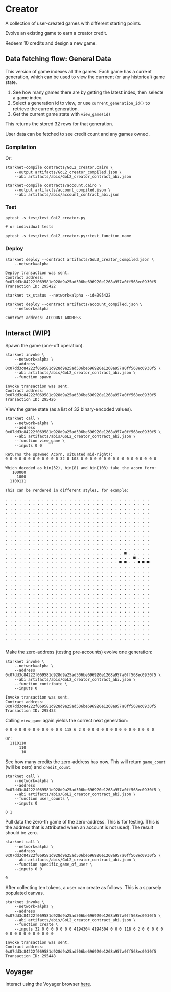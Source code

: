 # Creator

A collection of user-created games with different starting points.

Evolve an existing game to earn a creator credit.

Redeem 10 credits and design a new game.

## Data fetching flow: General Data

This version of game indexes all the games. Each game has a
current generation, which can be used to view the currnent (or
any historical) game state.

1. See how many games there are by getting the latest index, then
selecte a game index.
2. Select a generation id to view, or use `current_generation_id()`
to retrieve the current generation.
3. Get the current game state with `view_game(id)`

This returns the stored 32 rows for that generation.

User data can be fetched to see credit count and any games owned.


### Compilation

Or:
```
starknet-compile contracts/GoL2_creator.cairo \
    --output artifacts/GoL2_creator_compiled.json \
    --abi artifacts/abis/GoL2_creator_contract_abi.json

starknet-compile contracts/account.cairo \
    --output artifacts/account_compiled.json \
    --abi artifacts/abis/account_contract_abi.json
```

### Test


```
pytest -s test/test_GoL2_creator.py

# or individual tests

pytest -s test/test_GoL2_creator.py::test_function_name
```

### Deploy

```
starknet deploy --contract artifacts/GoL2_creator_compiled.json \
    --network=alpha

Deploy transaction was sent.
Contract address: 0x07dd3c84222f069581d928d9a25ad506be696920e1268a957a0ff568ec0930f5
Transaction ID: 295422

starknet tx_status --network=alpha --id=295422

starknet deploy --contract artifacts/account_compiled.json \
    --network=alpha

Contract address: ACCOUNT_ADDRESS
```


## Interact (WIP)

Spawn the game (one-off operation).
```
starknet invoke \
    --network=alpha \
    --address 0x07dd3c84222f069581d928d9a25ad506be696920e1268a957a0ff568ec0930f5 \
    --abi artifacts/abis/GoL2_creator_contract_abi.json \
    --function spawn

Invoke transaction was sent.
Contract address: 0x07dd3c84222f069581d928d9a25ad506be696920e1268a957a0ff568ec0930f5
Transaction ID: 295426
```
View the game state (as a list of 32 binary-encoded values).
```
starknet call \
    --network=alpha \
    --address 0x07dd3c84222f069581d928d9a25ad506be696920e1268a957a0ff568ec0930f5 \
    --abi artifacts/abis/GoL2_creator_contract_abi.json \
    --function view_game \
    --inputs 0 0

Returns the spawned Acorn, situated mid-right):
0 0 0 0 0 0 0 0 0 0 0 0 32 8 103 0 0 0 0 0 0 0 0 0 0 0 0 0 0 0 0 0

Which decoded as bin(32), bin(8) and bin(103) take the acorn form:
   100000
     1000
  1100111

This can be rendered in different styles, for example:

. . . . . . . . . . . . . . . . . . . . . . . . . . . . . . . .
. . . . . . . . . . . . . . . . . . . . . . . . . . . . . . . .
. . . . . . . . . . . . . . . . . . . . . . . . . . . . . . . .
. . . . . . . . . . . . . . . . . . . . . . . . . . . . . . . .
. . . . . . . . . . . . . . . . . . . . . . . . . . . . . . . .
. . . . . . . . . . . . . . . . . . . . . . . . . . . . . . . .
. . . . . . . . . . . . . . . . . . . . . . . . . . . . . . . .
. . . . . . . . . . . . . . . . . . . . . . . . . . . . . . . .
. . . . . . . . . . . . . . . . . . . . . . . . . . . . . . . .
. . . . . . . . . . . . . . . . . . . . . . . . . . . . . . . .
. . . . . . . . . . . . . . . . . . . . . . . . . . . . . . . .
. . . . . . . . . . . . . . . . . . . . . . . . . . . . . . . .
. . . . . . . . . . . . . . . . . . . . . . . . . . ■ . . . . .
. . . . . . . . . . . . . . . . . . . . . . . . . . . . ■ . . .
. . . . . . . . . . . . . . . . . . . . . . . . . ■ ■ . . ■ ■ ■
. . . . . . . . . . . . . . . . . . . . . . . . . . . . . . . .
. . . . . . . . . . . . . . . . . . . . . . . . . . . . . . . .
. . . . . . . . . . . . . . . . . . . . . . . . . . . . . . . .
. . . . . . . . . . . . . . . . . . . . . . . . . . . . . . . .
. . . . . . . . . . . . . . . . . . . . . . . . . . . . . . . .
. . . . . . . . . . . . . . . . . . . . . . . . . . . . . . . .
. . . . . . . . . . . . . . . . . . . . . . . . . . . . . . . .
. . . . . . . . . . . . . . . . . . . . . . . . . . . . . . . .
. . . . . . . . . . . . . . . . . . . . . . . . . . . . . . . .
. . . . . . . . . . . . . . . . . . . . . . . . . . . . . . . .
. . . . . . . . . . . . . . . . . . . . . . . . . . . . . . . .
. . . . . . . . . . . . . . . . . . . . . . . . . . . . . . . .
. . . . . . . . . . . . . . . . . . . . . . . . . . . . . . . .
. . . . . . . . . . . . . . . . . . . . . . . . . . . . . . . .
. . . . . . . . . . . . . . . . . . . . . . . . . . . . . . . .
. . . . . . . . . . . . . . . . . . . . . . . . . . . . . . . .
. . . . . . . . . . . . . . . . . . . . . . . . . . . . . . . .


```
Make the zero-address (testing pre-accounts) evolve one generation:
```
starknet invoke \
    --network=alpha \
    --address 0x07dd3c84222f069581d928d9a25ad506be696920e1268a957a0ff568ec0930f5 \
    --abi artifacts/abis/GoL2_creator_contract_abi.json \
    --function contribute \
    --inputs 0

Invoke transaction was sent.
Contract address: 0x07dd3c84222f069581d928d9a25ad506be696920e1268a957a0ff568ec0930f5
Transaction ID: 295433
```
Calling `view_game` again yields the correct next generation:
```
0 0 0 0 0 0 0 0 0 0 0 0 0 118 6 2 0 0 0 0 0 0 0 0 0 0 0 0 0 0 0 0

Or:
  1110110
      110
       10
```

See how many credits the zero-address has now. This
will return `game_count` (will be zero) and `credit_count`.
```
starknet call \
    --network=alpha \
    --address 0x07dd3c84222f069581d928d9a25ad506be696920e1268a957a0ff568ec0930f5 \
    --abi artifacts/abis/GoL2_creator_contract_abi.json \
    --function user_counts \
    --inputs 0

0 1
```
Pull data the zero-th game of the zero-address. This is for testing. This
is the address that is attributed when an account is not used). The
result should be zero.

```
starknet call \
    --network=alpha \
    --address 0x07dd3c84222f069581d928d9a25ad506be696920e1268a957a0ff568ec0930f5 \
    --abi artifacts/abis/GoL2_creator_contract_abi.json \
    --function specific_game_of_user \
    --inputs 0 0

0
```
After collecting ten tokens, a user can create as follows. This is
a sparsely populated canvas.

```
starknet invoke \
    --network=alpha \
    --address 0x07dd3c84222f069581d928d9a25ad506be696920e1268a957a0ff568ec0930f5 \
    --abi artifacts/abis/GoL2_creator_contract_abi.json \
    --function create \
    --inputs 32 0 0 0 0 0 0 0 4194304 4194304 0 0 0 118 6 2 0 0 0 0 0 0 0 0 0 0 0 0 0 0 0 0

Invoke transaction was sent.
Contract address: 0x07dd3c84222f069581d928d9a25ad506be696920e1268a957a0ff568ec0930f5
Transaction ID: 295448
```


## Voyager

Interact using the Voyager browser [here](https://voyager.online/contract/0x07dd3c84222f069581d928d9a25ad506be696920e1268a957a0ff568ec0930f5).



